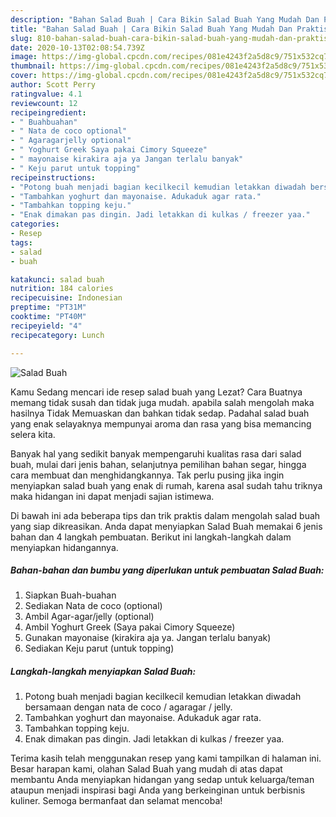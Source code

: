 ```yaml
---
description: "Bahan Salad Buah | Cara Bikin Salad Buah Yang Mudah Dan Praktis"
title: "Bahan Salad Buah | Cara Bikin Salad Buah Yang Mudah Dan Praktis"
slug: 810-bahan-salad-buah-cara-bikin-salad-buah-yang-mudah-dan-praktis
date: 2020-10-13T02:08:54.739Z
image: https://img-global.cpcdn.com/recipes/081e4243f2a5d8c9/751x532cq70/salad-buah-foto-resep-utama.jpg
thumbnail: https://img-global.cpcdn.com/recipes/081e4243f2a5d8c9/751x532cq70/salad-buah-foto-resep-utama.jpg
cover: https://img-global.cpcdn.com/recipes/081e4243f2a5d8c9/751x532cq70/salad-buah-foto-resep-utama.jpg
author: Scott Perry
ratingvalue: 4.1
reviewcount: 12
recipeingredient:
- " Buahbuahan"
- " Nata de coco optional"
- " Agaragarjelly optional"
- " Yoghurt Greek Saya pakai Cimory Squeeze"
- " mayonaise kirakira aja ya Jangan terlalu banyak"
- " Keju parut untuk topping"
recipeinstructions:
- "Potong buah menjadi bagian kecilkecil kemudian letakkan diwadah bersamaan dengan nata de coco / agaragar / jelly."
- "Tambahkan yoghurt dan mayonaise. Adukaduk agar rata."
- "Tambahkan topping keju."
- "Enak dimakan pas dingin. Jadi letakkan di kulkas / freezer yaa."
categories:
- Resep
tags:
- salad
- buah

katakunci: salad buah 
nutrition: 184 calories
recipecuisine: Indonesian
preptime: "PT31M"
cooktime: "PT40M"
recipeyield: "4"
recipecategory: Lunch

---
```



![Salad Buah](https://img-global.cpcdn.com/recipes/081e4243f2a5d8c9/751x532cq70/salad-buah-foto-resep-utama.jpg)

Kamu Sedang mencari ide resep salad buah yang Lezat? Cara Buatnya memang tidak susah dan tidak juga mudah. apabila salah mengolah maka hasilnya Tidak Memuaskan dan bahkan tidak sedap. Padahal salad buah yang enak selayaknya mempunyai aroma dan rasa yang bisa memancing selera kita.

Banyak hal yang sedikit banyak mempengaruhi kualitas rasa dari salad buah, mulai dari jenis bahan, selanjutnya pemilihan bahan segar, hingga cara membuat dan menghidangkannya. Tak perlu pusing jika ingin menyiapkan salad buah yang enak di rumah, karena asal sudah tahu triknya maka hidangan ini dapat menjadi sajian istimewa.




Di bawah ini ada beberapa tips dan trik praktis dalam mengolah salad buah yang siap dikreasikan. Anda dapat menyiapkan Salad Buah memakai 6 jenis bahan dan 4 langkah pembuatan. Berikut ini langkah-langkah dalam menyiapkan hidangannya.

<!--inarticleads1-->

##### Bahan-bahan dan bumbu yang diperlukan untuk pembuatan Salad Buah:

1. Siapkan  Buah-buahan
1. Sediakan  Nata de coco (optional)
1. Ambil  Agar-agar/jelly (optional)
1. Ambil  Yoghurt Greek (Saya pakai Cimory Squeeze)
1. Gunakan  mayonaise (kirakira aja ya. Jangan terlalu banyak)
1. Sediakan  Keju parut (untuk topping)




<!--inarticleads2-->

##### Langkah-langkah menyiapkan Salad Buah:

1. Potong buah menjadi bagian kecilkecil kemudian letakkan diwadah bersamaan dengan nata de coco / agaragar / jelly.
1. Tambahkan yoghurt dan mayonaise. Adukaduk agar rata.
1. Tambahkan topping keju.
1. Enak dimakan pas dingin. Jadi letakkan di kulkas / freezer yaa.




Terima kasih telah menggunakan resep yang kami tampilkan di halaman ini. Besar harapan kami, olahan Salad Buah yang mudah di atas dapat membantu Anda menyiapkan hidangan yang sedap untuk keluarga/teman ataupun menjadi inspirasi bagi Anda yang berkeinginan untuk berbisnis kuliner. Semoga bermanfaat dan selamat mencoba!

